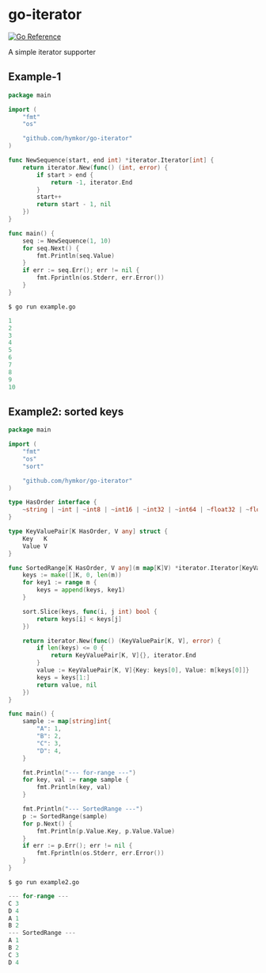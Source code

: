go-iterator
============

[![Go Reference](https://pkg.go.dev/badge/github.com/hymkor/go-iterator.svg)](https://pkg.go.dev/github.com/hymkor/go-iterator)

A simple iterator supporter

Example-1
---------

```example.go
package main

import (
    "fmt"
    "os"

    "github.com/hymkor/go-iterator"
)

func NewSequence(start, end int) *iterator.Iterator[int] {
    return iterator.New(func() (int, error) {
        if start > end {
            return -1, iterator.End
        }
        start++
        return start - 1, nil
    })
}

func main() {
    seq := NewSequence(1, 10)
    for seq.Next() {
        fmt.Println(seq.Value)
    }
    if err := seq.Err(); err != nil {
        fmt.Fprintln(os.Stderr, err.Error())
    }
}
```

`$ go run example.go`

```go run example.go|
1
2
3
4
5
6
7
8
9
10
```

Example2: sorted keys
---------------------

```example2.go
package main

import (
    "fmt"
    "os"
    "sort"

    "github.com/hymkor/go-iterator"
)

type HasOrder interface {
    ~string | ~int | ~int8 | ~int16 | ~int32 | ~int64 | ~float32 | ~float64 | ~uint | ~uint8 | ~uint16 | ~uint32 | ~uint64
}

type KeyValuePair[K HasOrder, V any] struct {
    Key   K
    Value V
}

func SortedRange[K HasOrder, V any](m map[K]V) *iterator.Iterator[KeyValuePair[K, V]] {
    keys := make([]K, 0, len(m))
    for key1 := range m {
        keys = append(keys, key1)
    }

    sort.Slice(keys, func(i, j int) bool {
        return keys[i] < keys[j]
    })

    return iterator.New(func() (KeyValuePair[K, V], error) {
        if len(keys) <= 0 {
            return KeyValuePair[K, V]{}, iterator.End
        }
        value := KeyValuePair[K, V]{Key: keys[0], Value: m[keys[0]]}
        keys = keys[1:]
        return value, nil
    })
}

func main() {
    sample := map[string]int{
        "A": 1,
        "B": 2,
        "C": 3,
        "D": 4,
    }

    fmt.Println("--- for-range ---")
    for key, val := range sample {
        fmt.Println(key, val)
    }

    fmt.Println("--- SortedRange ---")
    p := SortedRange(sample)
    for p.Next() {
        fmt.Println(p.Value.Key, p.Value.Value)
    }
    if err := p.Err(); err != nil {
        fmt.Fprintln(os.Stderr, err.Error())
    }
}
```

`$ go run example2.go`

```go run example2.go|
--- for-range ---
C 3
D 4
A 1
B 2
--- SortedRange ---
A 1
B 2
C 3
D 4
```
